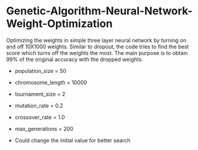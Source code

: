 # Genetic-Algorithm-Neural-Network-Weight-Optimization


Optimizing the weights in simple three layer neural network by turning on and off 10X1000 weights. Similar to dropout, the code tries to find the best score which turns off the weights the most. The main purpose is to obtain 99% of the original accuracy with the dropped weights.





-	population_size = 50

-	chromosome_length = 10000

-	tournament_size = 2

-	mutation_rate = 0.2

-	crossover_rate = 1.0

-	max_generations = 200



- Could change the initial value for better search





